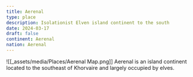 ```yaml
---
title: Aerenal
type: place
description: Isolationist Elven island continent to the south
date: 2024-03-17
draft: false
continent: Aerenal
nation: Aerenal
---
```

![[_assets/media/Places/Aerenal Map.png]]
Aerenal is an island continent located to the southeast of Khorvaire and largely occupied by elves.